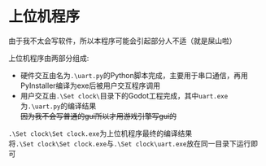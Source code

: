 # 上位机程序
由于我不太会写软件，所以本程序可能会引起部分人不适（就是屎山啦）  

上位机程序由两部分组成:
+ 硬件交互由名为`.\uart.py`的Python脚本完成，主要用于串口通信，再用PyInstaller编译为exe后被用户交互程序调用
+ 用户交互由`.\Set clock\`目录下的Godot工程完成，其中`uart.exe`为`.\uart.py`的编译结果  
~~因为我不会写普通的gui所以才用游戏引擎写gui的~~

`.\Set clock\Set clock.exe`为上位机程序最终的编译结果  
将`.\Set clock\Set clock.exe`与`.\Set clock\uart.exe`放在同一目录下运行即可